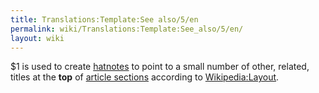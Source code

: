 ```yaml
---
title: Translations:Template:See also/5/en
permalink: wiki/Translations:Template:See_also/5/en/
layout: wiki
---
```


$1 is used to create [hatnotes](w:Wikipedia:Hatnote "wikilink") to point
to a small number of other, related, titles at the **top** of [article
sections](w:Help:Section "wikilink") according to
[Wikipedia:Layout](w:Wikipedia:Layout "wikilink").
